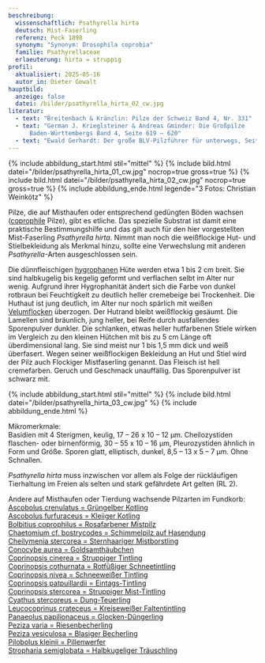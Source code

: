 ```yaml
---
beschreibung:
  wissenschaftlich: Psathyrella hirta
  deutsch: Mist-Faserling
  referenz: Peck 1898
  synonym: "Synonym: Drosophila coprobia"
  familie: Psathyrellaceae
  erlaeuterung: hirta = struppig
profil:
  aktualisiert: 2025-05-16
  autor_in: Dieter Gewalt
hauptbild:
  anzeige: false
  datei: /bilder/psathyrella_hirta_02_cw.jpg
literatur:
  - text: "Breitenbach & Kränzlin: Pilze der Schweiz Band 4, Nr. 331"
  - text: "German J. Krieglsteiner & Andreas Gminder: Die Großpilze
      Baden-Württembergs Band 4, Seite 619 – 620"
  - text: "Ewald Gerhardt: Der große BLV-Pilzführer für unterwegs, Seite 368"
---
```

{% include abbildung_start.html stil="mittel" %}
{% include bild.html datei="/bilder/psathyrella_hirta_01_cw.jpg" nocrop=true gross=true %}
{% include bild.html datei="/bilder/psathyrella_hirta_02_cw.jpg" nocrop=true gross=true %}
{% include abbildung_ende.html legende="3 Fotos: Christian Weinkötz" %}

Pilze, die auf Misthaufen oder entsprechend gedüngten Böden wachsen ([coprophile](coprophil "Glossar") Pilze), gibt es etliche. Das spezielle Substrat ist damit eine praktische Bestimmungshilfe und das gilt auch für den hier vorgestellten Mist-Faserling *Psathyrella hirta*. Nimmt man noch die weißflockige Hut- und Stielbekleidung als Merkmal hinzu, sollte eine Verwechslung mit anderen *Psathyrella*-Arten ausgeschlossen sein.

Die dünnfleischigen [hygrophanen](hygrophan "Glossar") Hüte werden etwa 1 bis 2 cm breit. Sie sind halbkugelig bis kegelig geformt und verflachen selbt im Alter nur wenig. Aufgrund ihrer Hygrophanität ändert sich die Farbe von dunkel rotbraun bei Feuchtigkeit zu deutlich heller cremebeige bei Trockenheit. Die Huthaut ist jung deutlich, im Alter nur noch spärlich mit weißen [Velumflocken](Velum "Glossar") überzogen. Der Hutrand bleibt weißflockig gesäumt. Die Lamellen sind bräunlich, jung heller, bei Reife durch ausfallendes Sporenpulver dunkler. Die schlanken, etwas heller hutfarbenen Stiele wirken im Vergleich zu den kleinen Hütchen mit bis zu 5 cm Länge oft überdimensional lang. Sie sind meist nur 1 bis 1,5 mm dick und weiß überfasert. Wegen seiner weißflockigen Bekleidung an Hut und Stiel wird der Pilz auch Flockiger Mistfaserling genannt. Das Fleisch ist hell cremefarben. Geruch und Geschmack unauffällig. Das Sporenpulver ist schwarz mit.

{% include abbildung_start.html stil="mittel" %}
{% include bild.html datei="/bilder/psathyrella_hirta_03_cw.jpg" %}
{% include abbildung_ende.html %}

Mikromerkmale:\
Basidien mit 4 Sterigmen, keulig, 17 – 26 x 10 – 12 µm. Cheilozystiden flaschen- oder birnenförmig, 30 – 55 x 10 – 16 µm, Pleurozystiden ähnlich in Form und Größe. Sporen glatt, elliptisch, dunkel, 8,5 – 13 x 5 – 7 µm. Ohne Schnallen.

*Psathyrella hirta* muss inzwischen vor allem als Folge der rückläufigen Tierhaltung im Freien als selten und stark gefährdete Art gelten (RL 2). 

Andere auf Misthaufen oder Tierdung wachsende Pilzarten im Fundkorb:\
[Ascobolus crenulatus = Grüngelber Kotling](/pilze/ascobolus-crenulatus-grüngelber-kotling)  
[Ascobolus furfuraceus = Kleiiger Kotling](/pilze/ascobolus-furfuraceus-kleiiger-kotling)  
[Bolbitius coprophilus = Rosafarbener Mistpilz](/pilze/bolbitius-coprophilus-rosafarbener-mistpilz)  
[Chaetomium cf. bostrycodes = Schimmelpilz auf Hasendung](/pilze/chaetomium-bostrychodes)  
[Cheilymenia stercorea = Sternhaariger Mistborstling](/pilze/cheilymenia-stercorea-sternhaariger-mistborstling)  
[Conocybe aurea = Goldsamthäubchen](/pilze/conocybe-aurea-goldsamthäubchen)  
[Coprinopsis cinerea = Struppiger Tintling](/pilze/coprinopsis-cinerea-struppiger-tintling)  
[Coprinopsis cothurnata = Rotfüßiger Schneetintling](/pilze/coprinopsis-cothurnata-rotfüßiger-schneetintling)  
[Coprinopsis nivea = Schneeweißer Tintling](/pilze/coprinopsis-nivea-schneeweißer-tintling)  
[Coprinopsis patpuillardii = Eintags-Tintling](/pilze/coprinopsis-patouillardii-eintags-tintling)  
[Coprinopsis stercorea = Struppiger Mist-Tintling](/pilze/coprinopsis-stercorea-struppiger-mist-tintling)  
[Cyathus stercoreus = Dung-Teuerling](/pilze/cyathus-stercoreus-dung-teuerling)  
[Leucocoprinus crateceus = Kreiseweißer Faltentintling](/pilze/leucocoprinus-cretaceus-kreideweißer-faltenschirmling)  
[Panaeolus papilionaceus = Glocken-Düngerling](/pilze/panaeolus-papilionaceus-behangener-düngerling-glocken-düngerling)  
[Peziza varia = Riesenbecherling](/pilze/peziza-varia-riesenbecherling)  
[Peziza vesiculosa = Blasiger Becherling](/pilze/peziza-vesiculosa-blasiger-becherling)  
[Pilobolus kleinii = Pillenwerfer](/pilze/pilobolus-kleinii-pillenwerfer)  
[Stropharia semiglobata = Halbkugeliger Träuschling](/pilze/stropharia-semiglobata-halbkugeliger-träuschling)